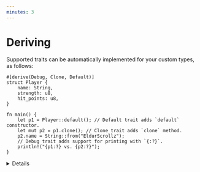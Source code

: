 ```yaml
---
minutes: 3
---
```


# Deriving

Supported traits can be automatically implemented for your custom types, as
follows:

```rust,editable
#[derive(Debug, Clone, Default)]
struct Player {
    name: String,
    strength: u8,
    hit_points: u8,
}

fn main() {
    let p1 = Player::default(); // Default trait adds `default` constructor.
    let mut p2 = p1.clone(); // Clone trait adds `clone` method.
    p2.name = String::from("EldurScrollz");
    // Debug trait adds support for printing with `{:?}`.
    println!("{p1:?} vs. {p2:?}");
}
```

<details>

- Derivation is implemented with macros, and many crates provide useful derive
  macros to add useful functionality. For example, `serde` can derive
  serialization support for a struct using `#[derive(Serialize)]`.

  Derivation is usually provided for traits that have a common boilerplate
  implementation that is correct for most cases. For example, demonstrate how a
  manual `Clone` impl can be repetitive compared to deriving the trait:

  ```rust,ignore
  impl Clone for Player {
      fn clone(&self) -> Self {
          Player {
              name: self.name.clone(),
              strength: self.strength.clone(),
              hit_points: self.hit_points.clone(),
          }
      }
  }
  ```

  Not all of the `.clone()`s in the above are necessary in this case, but this
  demonstrates the generally boilerplate-y pattern that manual impls would
  follow, which should help make the use of `derive` clear to students.

</details>
